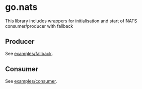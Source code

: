 # go.nats

This library includes wrappers for initialisation and start of NATS consumer/producer with fallback

## Producer

See [examples/fallback](./examples/fallback).

## Consumer


See [examples/consumer](./examples/consumer).
